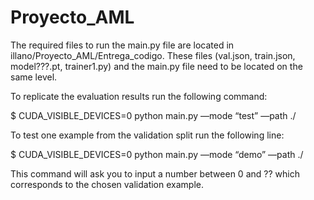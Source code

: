 # Proyecto_AML

The required files to run the main.py file are located in illano/Proyecto_AML/Entrega_codigo. These files (val.json, train.json, model???.pt, trainer1.py) and the main.py file need to be located on the same level. 

To replicate the evaluation results run the following command:

$ CUDA_VISIBLE_DEVICES=0 python main.py —mode “test” —path ./

To test one example from the validation split run the following line:

$ CUDA_VISIBLE_DEVICES=0 python main.py —mode “demo” —path ./

This command will ask you to input a number between 0 and ?? which corresponds to the chosen validation example.
